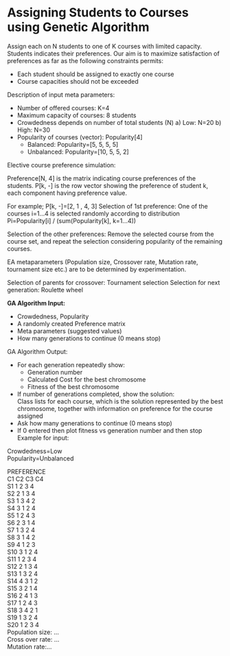 # Assigning Students to Courses using Genetic Algorithm

Assign each on N students to one of K courses with limited
capacity. Students indicates their preferences. Our aim is to maximize satisfaction of preferences as
far as the following constraints permits:
- Each student should be assigned to exactly one course
- Course capacities should not be exceeded

Description of input meta parameters:
- Number of offered courses: K=4
- Maximum capacity of courses: 8 students
- Crowdedness depends on number of total students (N)
  a) Low: N=20
  b) High: N=30
- Popularity of courses (vector): 
  Popularity[4]
  - Balanced: Popularity=[5, 5, 5, 5]
  - Unbalanced: Popularity=[10, 5, 5, 2]
  
Elective course preference simulation:

Preference[N, 4] is the matrix indicating course preferences of the students. P[k, -] is the row vector
showing the preference of student k, each component having preference value.

For example; P[k, -]=[2, 1 , 4, 3]
Selection of 1st preference: One of the courses i=1…4 is selected randomly according to distribution
Pi=Popularity[i] / (sum(Popularity[k], k=1…4))

Selection of the other preferences: Remove the selected course from the course set, and repeat the
selection considering popularity of the remaining courses.

EA metaparameters (Population size, Crossover rate, Mutation rate, tournament size etc.) are to be
determined by experimentation.

Selection of parents for crossover: Tournament selection
Selection for next generation: Roulette wheel

**GA Algorithm Input:**
- Crowdedness, Popularity
- A randomly created Preference matrix
- Meta parameters (suggested values)
- How many generations to continue (0 means stop)

GA Algorithm Output:
- For each generation repeatedly show:  
  - Generation number  
  - Calculated Cost for the best chromosome  
  - Fitness of the best chromosome  
- If number of generations completed, show the solution:  
Class lists for each course, which is the solution represented by the best chromosome, together with
information on preference for the course assigned
- Ask how many generations to continue (0 means stop)  
- If 0 entered then plot fitness vs generation number and then stop    
Example for input:

Crowdedness=Low  
Popularity=Unbalanced  

PREFERENCE  
C1 C2 C3 C4  
S1 1 2 3 4  
S2 2 1 3 4    
S3 1 3 4 2  
S4 3 1 2 4  
S5 1 2 4 3  
S6 2 3 1 4  
S7 1 3 2 4  
S8 3 1 4 2  
S9 4 1 2 3  
S10 3 1 2 4  
S11 1 2 3 4  
S12 2 1 3 4  
S13 1 3 2 4  
S14 4 3 1 2  
S15 3 2 1 4  
S16 2 4 1 3  
S17 1 2 4 3  
S18 3 4 2 1  
S19 1 3 2 4  
S20 1 2 3 4  
Population size: ...  
Cross over rate: ...  
Mutation rate:...  

